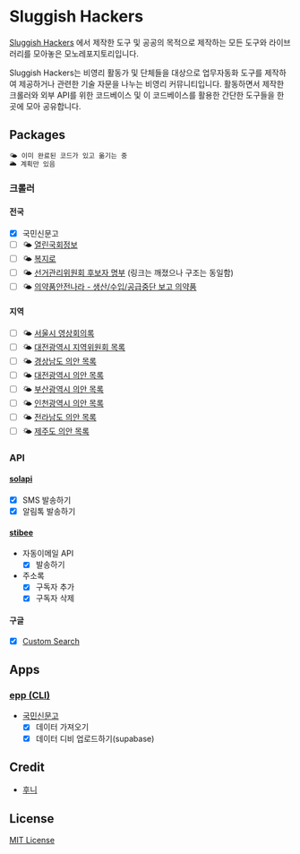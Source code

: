# Sluggish Hackers

[Sluggish Hackers](https://sluggish.at) 에서 제작한 도구 및 공공의 목적으로 제작하는 모든 도구와 라이브러리를 모아놓은 모노레포지토리입니다.

Sluggish Hackers는 비영리 활동가 및 단체들을 대상으로 업무자동화 도구를 제작하여 제공하거나 관련한 기술 자문을 나누는 비영리 커뮤니티입니다. 활동하면서 제작한 크롤러와 외부 API를 위한 코드베이스 및 이 코드베이스를 활용한 간단한 도구들을 한 곳에 모아 공유합니다.

## Packages

```markdown
🌤️ 이미 완료된 코드가 있고 옮기는 중
🌥️ 계획만 있음
```

### 크롤러

#### 전국

- [x] 국민신문고
- [ ] 🌤️ [열린국회정보](https://open.assembly.go.kr/portal/openapi/main.do)
- [ ] 🌤️ [복지로](https://www.bokjiro.go.kr)
- [ ] 🌤️ [선거관리위원회 후보자 명부](http://info.nec.go.kr/main/showDocument.xhtml?electionId=0020240410&topMenuId=PC&secondMenuId=PCRI03) (링크는 깨졌으나 구조는 동일함)
- [ ] 🌤️ [의약품안전나라 - 생산/수입/공급중단 보고 의약품](https://nedrug.mfds.go.kr/pbp/CCBAF01)

#### 지역

- [ ] 🌤️ [서울시 영상회의록](https://ms.smc.seoul.kr/kr/cast/vod2.do)
- [ ] 🌤️ [대전광역시 지역위원회 목록](https://www.daejeon.go.kr/drh/acm/drhAcmBoardList.do?menuSeq=6412)
- [ ] 🌤️ [경상남도 의안 목록](https://council.gyeongnam.go.kr)
- [ ] 🌤️ [대전광역시 의안 목록](https://council.daejeon.go.kr)
- [ ] 🌤️ [부산광역시 의안 목록](https://council.busan.go.kr)
- [ ] 🌤️ [인천광역시 의안 목록](https://www.icouncil.go.kr/)
- [ ] 🌤️ [전라남도 의안 목록](https://bill.jnassembly.go.kr)
- [ ] 🌤️ [제주도 의안 목록](https://www.council.jeju.kr)

### API

#### [solapi](https://solapi.com/)

- [x] SMS 발송하기
- [x] 알림톡 발송하기

#### [stibee](https://stibee.com/)

- 자동이메일 API
  - [x] 발송하기
- 주소록
  - [x] 구독자 추가
  - [x] 구독자 삭제

#### 구글

- [x] [Custom Search](https://developers.google.com/custom-search/v1/overview)

## Apps

### [epp (CLI)](apps/cli/README.md)

- [국민신문고](https://www.epeople.go.kr/)
  - [x] 데이터 가져오기
  - [x] 데이터 디비 업로드하기(supabase)

## Credit

- [후니](https://hoony.land)

## License

[MIT License](LICENSE)